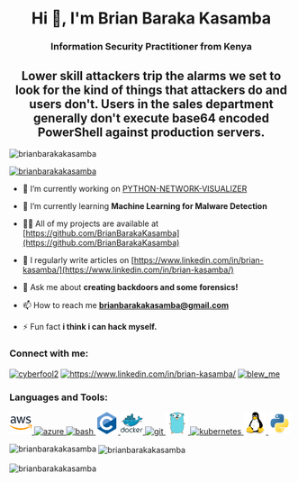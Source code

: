 <h1 align="center">Hi 👋, I'm Brian Baraka Kasamba</h1>
<h3 align="center">Information Security Practitioner from Kenya</h3>
<h2 align="center">Lower skill attackers trip the alarms we set to look for the kind of things that attackers do and users don't. Users in the sales department generally don't execute base64 encoded PowerShell against production servers.</h2>

<p align="left"> <img src="https://komarev.com/ghpvc/?username=brianbarakakasamba&label=Profile%20views&color=0e75b6&style=flat" alt="brianbarakakasamba" /> </p>

<p align="left"> <a href="https://github.com/ryo-ma/github-profile-trophy"><img src="https://github-profile-trophy.vercel.app/?username=brianbarakakasamba" alt="brianbarakakasamba" /></a> </p>

- 🔭 I’m currently working on [PYTHON-NETWORK-VISUALIZER](https://github.com/BrianBarakaKasamba/PYTHON-NETWORK-VISUALIZER)

- 🌱 I’m currently learning **Machine Learning for Malware Detection**

- 👨‍💻 All of my projects are available at [https://github.com/BrianBarakaKasamba](https://github.com/BrianBarakaKasamba)

- 📝 I regularly write articles on [https://www.linkedin.com/in/brian-kasamba/](https://www.linkedin.com/in/brian-kasamba/)

- 💬 Ask me about **creating backdoors and some forensics!**

- 📫 How to reach me **brianbarakakasamba@gmail.com**

- ⚡ Fun fact **i think i can hack myself.**

<h3 align="left">Connect with me:</h3>
<p align="left">
<a href="https://twitter.com/cyberfool2" target="blank"><img align="center" src="https://raw.githubusercontent.com/rahuldkjain/github-profile-readme-generator/master/src/images/icons/Social/twitter.svg" alt="cyberfool2" height="30" width="40" /></a>
<a href="https://linkedin.com/in/https://www.linkedin.com/in/brian-kasamba/" target="blank"><img align="center" src="https://raw.githubusercontent.com/rahuldkjain/github-profile-readme-generator/master/src/images/icons/Social/linked-in-alt.svg" alt="https://www.linkedin.com/in/brian-kasamba/" height="30" width="40" /></a>
<a href="https://instagram.com/blew_me" target="blank"><img align="center" src="https://raw.githubusercontent.com/rahuldkjain/github-profile-readme-generator/master/src/images/icons/Social/instagram.svg" alt="blew_me" height="30" width="40" /></a>
</p>

<h3 align="left">Languages and Tools:</h3>
<p align="left"> <a href="https://aws.amazon.com" target="_blank" rel="noreferrer"> <img src="https://raw.githubusercontent.com/devicons/devicon/master/icons/amazonwebservices/amazonwebservices-original-wordmark.svg" alt="aws" width="40" height="40"/> </a> <a href="https://azure.microsoft.com/en-in/" target="_blank" rel="noreferrer"> <img src="https://www.vectorlogo.zone/logos/microsoft_azure/microsoft_azure-icon.svg" alt="azure" width="40" height="40"/> </a> <a href="https://www.gnu.org/software/bash/" target="_blank" rel="noreferrer"> <img src="https://www.vectorlogo.zone/logos/gnu_bash/gnu_bash-icon.svg" alt="bash" width="40" height="40"/> </a> <a href="https://www.cprogramming.com/" target="_blank" rel="noreferrer"> <img src="https://raw.githubusercontent.com/devicons/devicon/master/icons/c/c-original.svg" alt="c" width="40" height="40"/> </a> <a href="https://www.docker.com/" target="_blank" rel="noreferrer"> <img src="https://raw.githubusercontent.com/devicons/devicon/master/icons/docker/docker-original-wordmark.svg" alt="docker" width="40" height="40"/> </a> <a href="https://git-scm.com/" target="_blank" rel="noreferrer"> <img src="https://www.vectorlogo.zone/logos/git-scm/git-scm-icon.svg" alt="git" width="40" height="40"/> </a> <a href="https://golang.org" target="_blank" rel="noreferrer"> <img src="https://raw.githubusercontent.com/devicons/devicon/master/icons/go/go-original.svg" alt="go" width="40" height="40"/> </a> <a href="https://kubernetes.io" target="_blank" rel="noreferrer"> <img src="https://www.vectorlogo.zone/logos/kubernetes/kubernetes-icon.svg" alt="kubernetes" width="40" height="40"/> </a> <a href="https://www.linux.org/" target="_blank" rel="noreferrer"> <img src="https://raw.githubusercontent.com/devicons/devicon/master/icons/linux/linux-original.svg" alt="linux" width="40" height="40"/> </a> <a href="https://www.python.org" target="_blank" rel="noreferrer"> <img src="https://raw.githubusercontent.com/devicons/devicon/master/icons/python/python-original.svg" alt="python" width="40" height="40"/> </a> </p>

<p><img align="left" src="https://github-readme-stats.vercel.app/api/top-langs?username=brianbarakakasamba&show_icons=true&locale=en&layout=compact" alt="brianbarakakasamba" /></p>

<p>&nbsp;<img align="center" src="https://github-readme-stats.vercel.app/api?username=brianbarakakasamba&show_icons=true&locale=en" alt="brianbarakakasamba" /></p>

<p><img align="center" src="https://github-readme-streak-stats.herokuapp.com/?user=brianbarakakasamba&" alt="brianbarakakasamba" /></p>


